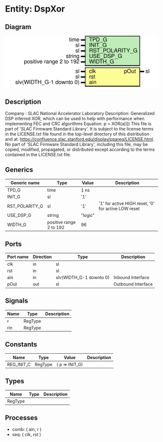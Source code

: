 # Entity: DspXor

## Diagram

![Diagram](DspXor.svg "Diagram")
## Description

Company    : SLAC National Accelerator Laboratory
Description: Generalized DSP inferred XOR, which can be used to help with
             performance when implementing FEC and CRC algorithms
Equation: p = XOR(a[i])
This file is part of 'SLAC Firmware Standard Library'.
It is subject to the license terms in the LICENSE.txt file found in the
top-level directory of this distribution and at:
   https://confluence.slac.stanford.edu/display/ppareg/LICENSE.html.
No part of 'SLAC Firmware Standard Library', including this file,
may be copied, modified, propagated, or distributed except according to
the terms contained in the LICENSE.txt file.
## Generics

| Generic name   | Type                    | Value   | Description                                         |
| -------------- | ----------------------- | ------- | --------------------------------------------------- |
| TPD_G          | time                    | 1 ns    |                                                     |
| INIT_G         | sl                      | '1'     |                                                     |
| RST_POLARITY_G | sl                      | '1'     | '1' for active HIGH reset, '0' for active LOW reset |
| USE_DSP_G      | string                  | "logic" |                                                     |
| WIDTH_G        | positive range 2 to 192 | 96      |                                                     |
## Ports

| Port name | Direction | Type                    | Description        |
| --------- | --------- | ----------------------- | ------------------ |
| clk       | in        | sl                      |                    |
| rst       | in        | sl                      |                    |
| ain       | in        | slv(WIDTH_G-1 downto 0) | Inbound Interface  |
| pOut      | out       | sl                      | Outbound Interface |
## Signals

| Name | Type    | Description |
| ---- | ------- | ----------- |
| r    | RegType |             |
| rin  | RegType |             |
## Constants

| Name       | Type    | Value                 | Description |
| ---------- | ------- | --------------------- | ----------- |
| REG_INIT_C | RegType |  (       p => INIT_G) |             |
## Types

| Name    | Type | Description |
| ------- | ---- | ----------- |
| RegType |      |             |
## Processes
- comb: ( ain, r )
- seq: ( clk, rst )
